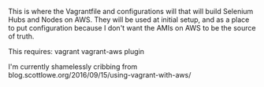 This is where the Vagrantfile and configurations will that will build Selenium Hubs and Nodes on AWS.  They will be used at initial setup, and as a place to put configuration because I don't want the AMIs on AWS to be the source of truth.

This requires:
vagrant
vagrant-aws plugin

I'm currently shamelessly cribbing from blog.scottlowe.org/2016/09/15/using-vagrant-with-aws/ 
